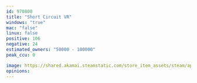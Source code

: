 ```yaml
---
id: 970800
title: "Short Circuit VR"
windows: "true"
mac: "false"
linux: false
positive: 106
negative: 24
estimated_owners: "50000 - 100000"
peak_ccu: 0

image: https://shared.akamai.steamstatic.com/store_item_assets/steam/apps/970800/header.jpg?t=1584006769
opinions:
---
```

